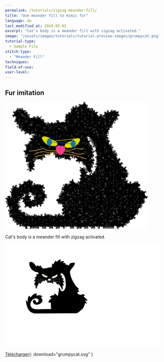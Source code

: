 ```yaml
---
permalink: /tutorials/zigzag-meander-fill/
title: "Use meander fill to mimic fur"
language: de
last_modified_at: 2024-05-02
excerpt: "Cat's body is a meander fill with zigzag activated."
image: "/assets/images/tutorials/tutorial-preview-images/grumpycat.png"
tutorial-type:
  - Sample File
stitch-type:
  - "Meander Fill"
techniques:
field-of-use:
user-level:
---
```


## Fur imitation

![Preview](/assets/images/tutorials/tutorial-preview-images/grumpycat.png)

Cat's body is a meander fill with zigzag activated.

![SVG](assets/images/tutorials/zigzag-meander-fill/grumpycat.svg)



[Télécharger](/assets/images/tutorials/samples/grumpycat.svg){: download="grumpycat.svg" }
